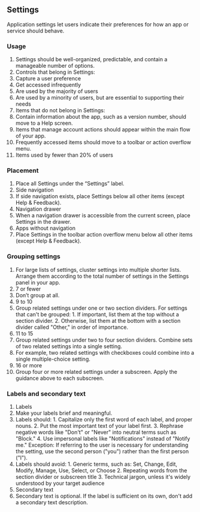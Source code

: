 ## Settings

Application settings let users indicate their preferences for how an app or service should behave.

### Usage
1. Settings should be well-organized, predictable, and contain a manageable number of options.       
2. Controls that belong in Settings:
  1. Capture a user preference
  2. Get accessed infrequently
  3. Are used by the majority of users
  4. Are used by a minority of users, but are essential to supporting their needs
3. Items that do not belong in Settings:
  1. Contain information about the app, such as a version number, should move to a Help screen.
  2. Items that manage account actions should appear within the main flow of your app.
  3. Frequently accessed items should move to a toolbar or action overflow menu.
  4. Items used by fewer than 20% of users
  
### Placement
1. Place all Settings under the “Settings” label.
2. Side navigation
  1. If side navigation exists, place Settings below all other items (except Help & Feedback).
3. Navigation drawer
  1. When a navigation drawer is accessible from the current screen, place Settings in the drawer.
4. Apps without navigation
  1. Place Settings in the toolbar action overflow menu below all other items (except Help & Feedback).

### Grouping settings
1. For large lists of settings, cluster settings into multiple shorter lists. Arrange them according to the total number of settings in the Settings panel in your app.
2. 7 or fewer
  1. Don’t group at all.
3. 9 to 10
  1. Group related settings under one or two section dividers. For settings that can't be grouped:
    1. If important, list them at the top without a section divider.
    2. Otherwise, list them at the bottom with a section divider called "Other," in order of importance.
4. 11 to 15
  1. Group related settings under two to four section dividers. Combine sets of two related settings into a single setting.
  2. For example, two related settings with checkboxes could combine into a single multiple-choice setting.
5. 16 or more
  1. Group four or more related settings under a subscreen. Apply the guidance above to each subscreen.
  
### Labels and secondary text
1. Labels
  1. Make your labels brief and meaningful.
  2. Labels should:
    1. Capitalize only the first word of each label, and proper nouns.
    2. Put the most important text of your label first.
    3. Rephrase negative words like "Don't" or "Never" into neutral terms such as "Block."
    4. Use impersonal labels like "Notifications" instead of "Notify me." Exception: If referring to the user is necessary for understanding the setting, use the second person ("you") rather than the first person ("I").
  3. Labels should avoid:
    1. Generic terms, such as: Set, Change, Edit, Modify, Manage, Use, Select, or Choose
    2. Repeating words from the section divider or subscreen title
    3. Technical jargon, unless it's widely understood by your target audience
2. Secondary text
  1. Secondary text is optional. If the label is sufficient on its own, don't add a secondary text description.
